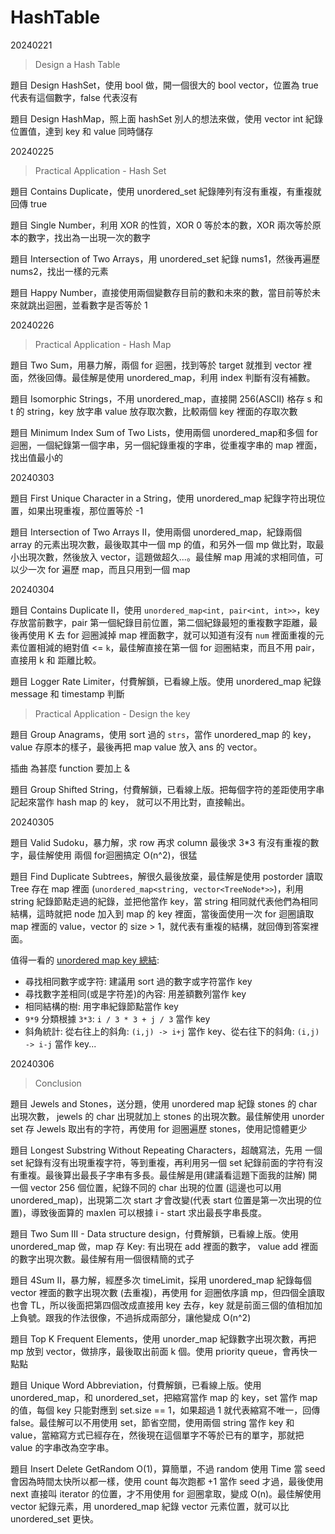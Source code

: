 # HashTable

20240221

> Design a Hash Table

題目 Design HashSet，使用 bool 做，開一個很大的 bool vector，位置為 true 代表有這個數字，false 代表沒有

題目 Design HashMap，照上面 hashSet 別人的想法來做，使用 vector int 紀錄位置值，達到 key 和 value 同時儲存



20240225

>  Practical Application - Hash Set

題目 Contains Duplicate，使用 unordered_set 紀錄陣列有沒有重複，有重複就回傳 true

題目 Single Number，利用 XOR 的性質，XOR 0 等於本的數，XOR 兩次等於原本的數字，找出為一出現一次的數字

題目 Intersection of Two Arrays，用 unordered_set 紀錄 nums1，然後再遍歷 nums2，找出一樣的元素

題目 Happy Number，直接使用兩個變數存目前的數和未來的數，當目前等於未來就跳出迴圈，並看數字是否等於 1



20240226

> Practical Application - Hash Map

題目 Two Sum，用暴力解，兩個 for 迴圈，找到等於 target 就推到 vector 裡面，然後回傳。最佳解是使用 unordered_map，利用 index 判斷有沒有補數。

題目 Isomorphic Strings，不用 unordered_map，直接開 256(ASCII) 格存 s 和 t 的 string，key 放字串 value 放存取次數，比較兩個 key 裡面的存取次數

題目 Minimum Index Sum of Two Lists，使用兩個 unordered_map和多個 for 迴圈，一個紀錄第一個字串，另一個紀錄重複的字串，從重複字串的 map 裡面，找出值最小的



20240303

題目 First Unique Character in a String，使用 unordered_map 紀錄字符出現位置，如果出現重複，那位置等於 -1

題目 Intersection of Two Arrays II，使用兩個 unordered_map，紀錄兩個 array 的元素出現次數，最後取其中一個 mp 的值，和另外一個 mp 做比對，取最小出現次數，然後放入 vector，這題做超久...。最佳解 map 用減的求相同值，可以少一次 for 遍歷 map，而且只用到一個 map



20240304

題目 Contains Duplicate II，使用 `unordered_map<int, pair<int, int>>`，key 存放當前數字，pair 第一個紀錄目前位置，第二個紀錄最短的重複數字距離，最後再使用 K 去 for 迴圈減掉 map 裡面數字，就可以知道有沒有 `num` 裡面重複的元素位置相減的絕對值 <= `k`，最佳解直接在第一個 for 迴圈結束，而且不用 pair，直接用 k 和 距離比較。

題目 Logger Rate Limiter，付費解鎖，已看線上版。使用 unordered_map 紀錄 message 和 timestamp 判斷



> Practical Application - Design the key

題目 Group Anagrams，使用 sort 過的 `strs`，當作 unordered_map 的 key，value 存原本的樣子，最後再把 map value 放入 ans 的 vector。

插曲 為甚麼 function 要加上 &

題目 Group Shifted String，付費解鎖，已看線上版。把每個字符的差距使用字串記起來當作 hash map 的 key， 就可以不用比對，直接輸出。



20240305

題目 Valid Sudoku，暴力解，求 row 再求 column 最後求 3*3 有沒有重複的數字，最佳解使用 兩個 for迴圈搞定 O(n^2)，很猛

題目 Find Duplicate Subtrees，解很久最後放棄，最佳解是使用 postorder 讀取 Tree 存在 map 裡面 (`unordered_map<string, vector<TreeNode*>>`)，利用 string 紀錄節點走過的紀錄，並把他當作 key，當 string 相同就代表他們為相同結構，這時就把 node 加入到 map 的 key 裡面，當後面使用一次 for 迴圈讀取 map 裡面的 value，vector 的 size > 1，就代表有重複的結構，就回傳到答案裡面。



值得一看的 [unordered map key 總結](https://leetcode.com/explore/learn/card/hash-table/185/hash_table_design_the_key/1128/): 

* 尋找相同數字或字符: 建議用 sort 過的數字或字符當作 key
* 尋找數字差相同(或是字符差)的內容: 用差額數列當作 key
* 相同結構的樹: 用字串紀錄節點當作 key
* `9*9` 分類根據 `3*3`: `i / 3 * 3 + j / 3` 當作 key
* 斜角統計: 從右往上的斜角: `(i,j) -> i+j` 當作 key、從右往下的斜角:  `(i,j) -> i-j` 當作 key...



20240306

> Conclusion

題目 Jewels and Stones，送分題，使用 unordered map 紀錄 stones 的 char 出現次數， jewels 的 char 出現就加上 stones  的出現次數。最佳解使用 unorder set 存 Jewels 取出有的字符，再使用 for 迴圈遍歷 stones，使用記憶體更少

題目 Longest Substring Without Repeating Characters，超醜寫法，先用 一個 set 紀錄有沒有出現重複字符，等到重複，再利用另一個 set 紀錄前面的字符有沒有重複。最後算出最長子字串有多長。最佳解是用(建議看這題下面我的註解) 開一個 vector 256 個位置，紀錄不同的 char 出現的位置 (這邊也可以用 unordered_map)，出現第二次 start 才會改變(代表 start 位置是第一次出現的位置)，導致後面算的 maxlen 可以根據 i - start 求出最長字串長度。

題目 Two Sum III - Data structure design，付費解鎖，已看線上版。使用 unordered_map 做，map 存 Key: 有出現在 add 裡面的數字， value  add 裡面的數字出現次數。最佳解有用一個很精簡的式子

題目 4Sum II，暴力解，經歷多次 timeLimit，採用 unordered_map 紀錄每個 vector 裡面的數字出現次數 (去重複)，再使用 for 迴圈依序讀 mp，但四個全讀取也會 TL，所以後面把第四個改成直接用 key 去存，key 就是前面三個的值相加加上負號。跟我的作法很像，不過拆成兩部分，讓他變成 O(n^2)

題目 Top K Frequent Elements，使用 unorder_map 紀錄數字出現次數，再把 mp 放到 vector，做排序，最後取出前面 k 個。使用 priority queue，會再快一點點

題目 Unique Word Abbreviation，付費解鎖，已看線上版。使用 unordered_map，和 unordered_set，把縮寫當作 map 的 key，set 當作 map 的值，每個 key 只能對應到 set.size == 1，如果超過 1 就代表縮寫不唯一，回傳 false。最佳解可以不用使用 set，節省空間，使用兩個 string 當作 key 和 value，當縮寫方式已經存在，然後現在這個單字不等於已有的單字，那就把 value 的字串改為空字串。

題目 Insert Delete GetRandom O(1)，算簡單，不過 random 使用 Time 當 seed 會因為時間太快所以都一樣，使用 count 每次跑都 +1 當作 seed 才過，最後使用 next 直接叫 iterator 的位置，才不用使用 for 迴圈拿取，變成 O(n)。最佳解使用 vector 紀錄元素，用 unordered_map 紀錄 vector 元素位置，就可以比 unordered_set 更快。
